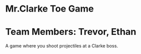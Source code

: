 # Mr.Clarke Toe Game

# Team Members: Trevor, Ethan

A game where you shoot projectiles at a Clarke boss.
